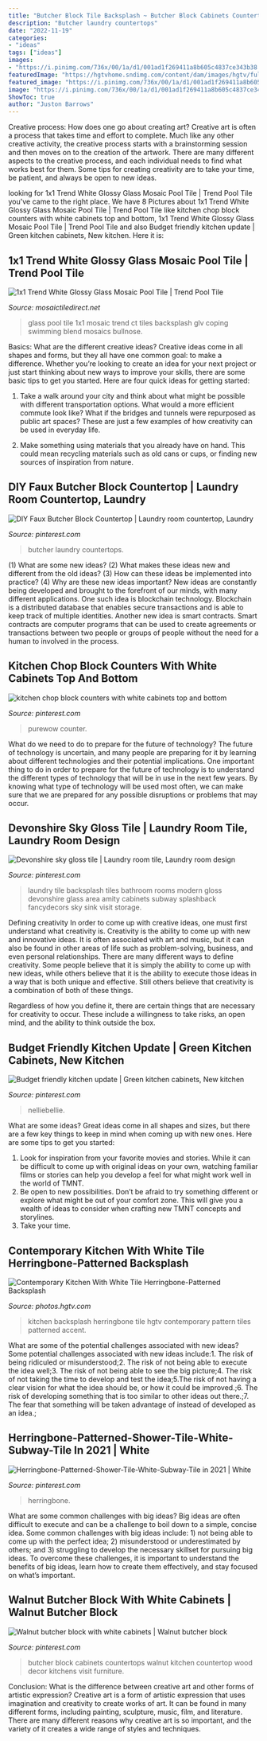 ```yaml
---
title: "Butcher Block Tile Backsplash ~ Butcher Block Cabinets Countertops Walnut Kitchen Countertop Wood Decor Kitchens Visit Furniture"
description: "Butcher laundry countertops"
date: "2022-11-19"
categories:
- "ideas"
tags: ["ideas"]
images:
- "https://i.pinimg.com/736x/00/1a/d1/001ad1f269411a8b605c4837ce343b38.jpg"
featuredImage: "https://hgtvhome.sndimg.com/content/dam/images/hgtv/fullset/2015/2/5/0/Harmony-Weihs_Refined-Mid-Century-Kitchen-9.jpg.rend.hgtvcom.616.924.suffix/1423168762535.jpeg"
featured_image: "https://i.pinimg.com/736x/00/1a/d1/001ad1f269411a8b605c4837ce343b38.jpg"
image: "https://i.pinimg.com/736x/00/1a/d1/001ad1f269411a8b605c4837ce343b38.jpg"
ShowToc: true
author: "Juston Barrows"
---
```



Creative process: How does one go about creating art?
Creative art is often a process that takes time and effort to complete. Much like any other creative activity, the creative process starts with a brainstorming session and then moves on to the creation of the artwork. There are many different aspects to the creative process, and each individual needs to find what works best for them. Some tips for creating creativity are to take your time, be patient, and always be open to new ideas.

	

		
looking for 1x1 Trend White Glossy Glass Mosaic Pool Tile | Trend Pool Tile you've came to the right place. We have 8 Pictures about 1x1 Trend White Glossy Glass Mosaic Pool Tile | Trend Pool Tile like kitchen chop block counters with white cabinets top and bottom, 1x1 Trend White Glossy Glass Mosaic Pool Tile | Trend Pool Tile and also Budget friendly kitchen update | Green kitchen cabinets, New kitchen. Here it is:
		
    
## 1x1 Trend White Glossy Glass Mosaic Pool Tile | Trend Pool Tile

<img loading=lazy src="https://mosaictiledirect.net/media/catalog/product/cache/1/image/9df78eab33525d08d6e5fb8d27136e95/g/l/glass-pool-tile_1.jpg" onerror="this.onerror=null;this.src='https://tse3.mm.bing.net/th?id=OIP.NIM5r2ZwMLj8HEdBYrhB1gHaDW&amp;pid=15.1';" alt="1x1 Trend White Glossy Glass Mosaic Pool Tile | Trend Pool Tile">

_Source: mosaictiledirect.net_

>glass pool tile 1x1 mosaic trend ct tiles backsplash glv coping swimming blend mosaics bullnose. 

	

Basics: What are the different creative ideas?
Creative ideas come in all shapes and forms, but they all have one common goal: to make a difference. Whether you’re looking to create an idea for your next project or just start thinking about new ways to improve your skills, there are some basic tips to get you started. Here are four quick ideas for getting started:
1. Take a walk around your city and think about what might be possible with different transportation options. What would a more efficient commute look like? What if the bridges and tunnels were repurposed as public art spaces? These are just a few examples of how creativity can be used in everyday life.

2. Make something using materials that you already have on hand. This could mean recycling materials such as old cans or cups, or finding new sources of inspiration from nature.

    
## DIY Faux Butcher Block Countertop | Laundry Room Countertop, Laundry

<img loading=lazy src="https://i.pinimg.com/736x/98/8e/1e/988e1ea896316701facfcd5445d99f95.jpg" onerror="this.onerror=null;this.src='https://tse3.mm.bing.net/th?id=OIP.bX1-DQAeS_sV2L7mDchmwQHaJ3&amp;pid=15.1';" alt="DIY Faux Butcher Block Countertop | Laundry room countertop, Laundry">

_Source: pinterest.com_

>butcher laundry countertops. 

	

(1) What are some new ideas? (2) What makes these ideas new and different from the old ideas? (3) How can these ideas be implemented into practice? (4) Why are these new ideas important?
New ideas are constantly being developed and brought to the forefront of our minds, with many different applications. One such idea is blockchain technology. Blockchain is a distributed database that enables secure transactions and is able to keep track of multiple identities. Another new idea is smart contracts. Smart contracts are computer programs that can be used to create agreements or transactions between two people or groups of people without the need for a human to involved in the process.

    
## Kitchen Chop Block Counters With White Cabinets Top And Bottom

<img loading=lazy src="https://i.pinimg.com/736x/8c/4b/1d/8c4b1d27ffe15768141dd48937a11936.jpg" onerror="this.onerror=null;this.src='https://tse3.mm.bing.net/th?id=OIP.dnnPSQB47zE5AmooqRaQhgHaJ5&amp;pid=15.1';" alt="kitchen chop block counters with white cabinets top and bottom">

_Source: pinterest.com_

>purewow counter. 

	

What do we need to do to prepare for the future of technology?
The future of technology is uncertain, and many people are preparing for it by learning about different technologies and their potential implications. One important thing to do in order to prepare for the future of technology is to understand the different types of technology that will be in use in the next few years. By knowing what type of technology will be used most often, we can make sure that we are prepared for any possible disruptions or problems that may occur.

    
## Devonshire Sky Gloss Tile | Laundry Room Tile, Laundry Room Design

<img loading=lazy src="https://i.pinimg.com/originals/8c/bc/04/8cbc0405d15914380b5e8247cc03c3ec.jpg" onerror="this.onerror=null;this.src='https://tse2.mm.bing.net/th?id=OIP.n0tLNaKOJ0hIUNSgU1ngwAHaLG&amp;pid=15.1';" alt="Devonshire sky gloss tile | Laundry room tile, Laundry room design">

_Source: pinterest.com_

>laundry tile backsplash tiles bathroom rooms modern gloss devonshire glass area amity cabinets subway splashback fancydecors sky sink visit storage. 

	

Defining creativity
In order to come up with creative ideas, one must first understand what creativity is. Creativity is the ability to come up with new and innovative ideas. It is often associated with art and music, but it can also be found in other areas of life such as problem-solving, business, and even personal relationships.
There are many different ways to define creativity. Some people believe that it is simply the ability to come up with new ideas, while others believe that it is the ability to execute those ideas in a way that is both unique and effective. Still others believe that creativity is a combination of both of these things.

Regardless of how you define it, there are certain things that are necessary for creativity to occur. These include a willingness to take risks, an open mind, and the ability to think outside the box.

    
## Budget Friendly Kitchen Update | Green Kitchen Cabinets, New Kitchen

<img loading=lazy src="https://i.pinimg.com/originals/d3/6c/70/d36c70abd084ec65af2822bfa8b84fdf.jpg" onerror="this.onerror=null;this.src='https://tse2.mm.bing.net/th?id=OIP.heci-2Wfu3cWDAQBOhsl4QHaLG&amp;pid=15.1';" alt="Budget friendly kitchen update | Green kitchen cabinets, New kitchen">

_Source: pinterest.com_

>nelliebellie. 

	

What are some ideas?
Great ideas come in all shapes and sizes, but there are a few key things to keep in mind when coming up with new ones. Here are some tips to get you started: 
1. Look for inspiration from your favorite movies and stories. While it can be difficult to come up with original ideas on your own, watching familiar films or stories can help you develop a feel for what might work well in the world of TMNT. 
2. Be open to new possibilities. Don’t be afraid to try something different or explore what might be out of your comfort zone. This will give you a wealth of ideas to consider when crafting new TMNT concepts and storylines. 
3. Take your time.

    
## Contemporary Kitchen With White Tile Herringbone-Patterned Backsplash

<img loading=lazy src="https://hgtvhome.sndimg.com/content/dam/images/hgtv/fullset/2015/2/5/0/Harmony-Weihs_Refined-Mid-Century-Kitchen-9.jpg.rend.hgtvcom.616.924.suffix/1423168762535.jpeg" onerror="this.onerror=null;this.src='https://tse2.mm.bing.net/th?id=OIP.qUAyiIJeBgQV5pceyDqSnAHaLH&amp;pid=15.1';" alt="Contemporary Kitchen With White Tile Herringbone-Patterned Backsplash">

_Source: photos.hgtv.com_

>kitchen backsplash herringbone tile hgtv contemporary pattern tiles patterned accent. 

	

What are some of the potential challenges associated with new ideas?
Some potential challenges associated with new ideas include:1. The risk of being ridiculed or misunderstood;2. The risk of not being able to execute the idea well;3. The risk of not being able to see the big picture;4. The risk of not taking the time to develop and test the idea;5.The risk of not having a clear vision for what the idea should be, or how it could be improved.;6. The risk of developing something that is too similar to other ideas out there.;7. The fear that something will be taken advantage of instead of developed as an idea.;
    
## Herringbone-Patterned-Shower-Tile-White-Subway-Tile In 2021 | White

<img loading=lazy src="https://i.pinimg.com/736x/94/0d/18/940d18428cb06ad36f9afbae149636be.jpg" onerror="this.onerror=null;this.src='https://tse4.mm.bing.net/th?id=OIP.c6kHIdE3tFmtL9TO0HTzQwHaLH&amp;pid=15.1';" alt="Herringbone-Patterned-Shower-Tile-White-Subway-Tile in 2021 | White">

_Source: pinterest.com_

>herringbone. 

	

What are some common challenges with big ideas?
Big ideas are often difficult to execute and can be a challenge to boil down to a simple, concise idea. Some common challenges with big ideas include: 1) not being able to come up with the perfect idea; 2) misunderstood or underestimated by others; and 3) struggling to develop the necessary skillset for pursuing big ideas. To overcome these challenges, it is important to understand the benefits of big ideas, learn how to create them effectively, and stay focused on what’s important.

    
## Walnut Butcher Block With White Cabinets | Walnut Butcher Block

<img loading=lazy src="https://i.pinimg.com/736x/00/1a/d1/001ad1f269411a8b605c4837ce343b38.jpg" onerror="this.onerror=null;this.src='https://tse3.mm.bing.net/th?id=OIP.C06g25NYTuyURsIZxGSNpAHaJ3&amp;pid=15.1';" alt="Walnut butcher block with white cabinets | Walnut butcher block">

_Source: pinterest.com_

>butcher block cabinets countertops walnut kitchen countertop wood decor kitchens visit furniture. 

	

Conclusion: What is the difference between creative art and other forms of artistic expression?
Creative art is a form of artistic expression that uses imagination and creativity to create works of art. It can be found in many different forms, including painting, sculpture, music, film, and literature. There are many different reasons why creative art is so important, and the variety of it creates a wide range of styles and techniques.

